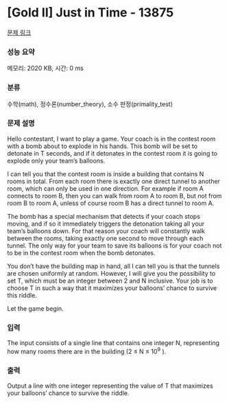 # [Gold II] Just in Time - 13875 

[문제 링크](https://www.acmicpc.net/problem/13875) 

### 성능 요약

메모리: 2020 KB, 시간: 0 ms

### 분류

수학(math), 정수론(number_theory), 소수 판정(primality_test)

### 문제 설명

<p>Hello contestant, I want to play a game. Your coach is in the contest room with a bomb about to explode in his hands. This bomb will be set to detonate in T seconds, and if it detonates in the contest room it is going to explode only your team’s balloons.</p>

<p>I can tell you that the contest room is inside a building that contains N rooms in total. From each room there is exactly one direct tunnel to another room, which can only be used in one direction. For example if room A connects to room B, then you can walk from room A to room B, but not from room B to room A, unless of course room B has a direct tunnel to room A.</p>

<p>The bomb has a special mechanism that detects if your coach stops moving, and if so it immediately triggers the detonation taking all your team’s balloons down. For that reason your coach will constantly walk between the rooms, taking exactly one second to move through each tunnel. The only way for your team to save its balloons is for your coach not to be in the contest room when the bomb detonates.</p>

<p>You don’t have the building map in hand, all I can tell you is that the tunnels are chosen uniformly at random. However, I will give you the possibility to set T, which must be an integer between 2 and N inclusive. Your job is to choose T in such a way that it maximizes your balloons’ chance to survive this riddle.</p>

<p>Let the game begin.</p>

### 입력 

 <p>The input consists of a single line that contains one integer N, representing how many rooms there are in the building (2 ≤ N ≤ 10<sup>9</sup> ).</p>

### 출력 

 <p>Output a line with one integer representing the value of T that maximizes your balloons’ chance to survive the riddle.</p>

